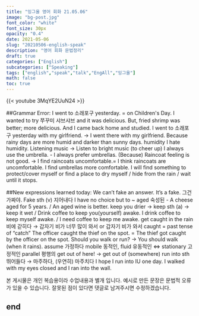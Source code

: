 ```yaml
---
title: "잉그올 영어 회화 21.05.06"
image: "bg-post.jpg"
font_color: "white"
font_size: 30px
opacity: "0.4"
date: 2021-05-06
slug: "20210506-english-speak"
description: "영어 회화 문법정리"
draft: true
categories: ["English"]    
subcategories: ["Speaking"]
tags: ["english","speak","talk","EngAll","잉그올"]
math: false
toc: true
---
```


{{< youtube 3MqYE2UuN24 >}}

##Grammar Error:
I went to 소래포구 yesterday. = on Children's Day. I wanted to try 쭈꾸미 샤브샤브  and it was delicious. But, fried shrimp was better; more delicious. And I came back home and studied. 
I went to 소래포구 yesterday with my girlfriend. → I went there with my girlfriend.
Because rainy days are more humid and darker than sunny days.
humidity
I hate humidity.
Listening music → Listen to bright music (to cheer up)
I always use the umbrella. - I always prefer umbrellas.
(Because) Raincoat feeling is not good. → I find raincoats uncomfortable.= I think raincoats are uncomfortable.
I find umbrellas more comfortable.
I will find something to protect/cover myself or find a place to dry myself / hide from the rain / wait until it stops.


##New expressions learned today: 
We can’t fake an answer. 
It’s a fake. 그건 가짜야.
Fake sth (v) 지어내다
I have no choice but to ~
aged 숙성된 - A cheese aged for 5 years. / An aged wine is better.
keep you drier → keep sth (a) 
→ keep it wet / Drink coffee to keep you(yourself) awake.
I drink coffee to keep myself awake. / I need coffee to keep me awake.
get caught in the rain 비에 갇히다 → 갑자기 비가 너무 많이 와서 or 갑자기 비가 와서
caught = past tense of “catch”
The officer caught the thief on the spot. = The thief got caught by the officer on the spot.
Should you walk or run? → You should walk (when it rains). 
assume 가정하다
mobile 동적인, fluid 유동적인 ⇔ stationary 고정적인
parallel 평행의
get out of here! → get out of (somewhere)
run into sth 뛰어들다 → 마주하다, (우연히) 마주치다
I hope I run into IU one day. 
I walked with my eyes closed and I ran into the wall.



본 게시물은 개인 복습용이라 수업내용과 별개 입니다.
예시로 만든 문장은 문법적 오류가 있을 수 있습니다. 
잘못된 점이 있다면 댓글로 남겨주시면 수정하겠습니다. 


## end